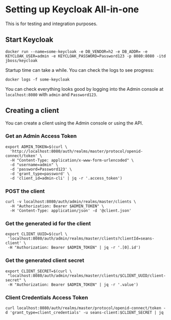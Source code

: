 # Setting up Keycloak All-in-one

This is for testing and integration purposes.

## Start Keycloak 

```
docker run --name=some-keycloak -e DB_VENDOR=h2 -e DB_ADDR= -e KEYCLOAK_USER=admin -e KEYCLOAK_PASSWORD=Password123 -p 8080:8080 -itd jboss/keycloak
```

Startup time can take a while. You can check the logs to see progress:
```
docker logs -f some-keycloak
```

You can check everything looks good by logging into the Admin console at 
`localhost:8080` with `admin` and `Password123`.

## Creating a client

You can create a client using the Admin console or using the API.

### Get an Admin Access Token
```
export ADMIN_TOKEN=$(curl \
  'http://localhost:8080/auth/realms/master/protocol/openid-connect/token' \
  -H "Content-Type: application/x-www-form-urlencoded" \
  -d "username=admin" \
  -d 'password=Password123' \
  -d 'grant_type=password' \
  -d 'client_id=admin-cli' | jq -r '.access_token')
```

### POST the client
```
curl -v localhost:8080/auth/admin/realms/master/clients \
  -H "Authorization: Bearer $ADMIN_TOKEN" \
  -H 'Content-Type: application/json' -d '@client.json'
```

### Get the generated id for the client
```
export CLIENT_UUID=$(curl \
 'localhost:8080/auth/admin/realms/master/clients?clientId=seans-client' \
 -H "Authorization: Bearer $ADMIN_TOKEN" | jq -r '.[0].id')
```

### Get the generated client secret

```
export CLIENT_SECRET=$(curl \
 "localhost:8080/auth/admin/realms/master/clients/$CLIENT_UUID/client-secret" \
 -H "Authorization: Bearer $ADMIN_TOKEN" | jq -r '.value')

```

### Client Credentials Access Token
```
curl localhost:8080/auth/realms/master/protocol/openid-connect/token -d 'grant_type=client_credentials' -u seans-client:$CLIENT_SECRET | jq
```
